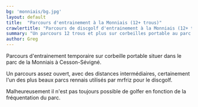 ```yaml
---
bg: 'monniais/bg.jpg'
layout: default
title:  "Parcours d'entrainement à la Monniais (12+ trous)"
crawlertitle: "Parcours de discgolf d'entrainement à la Monniais (12+ trous)"
summary: "Un parcours 12 trous et plus sur corbeilles portable au parc de la Monniais à Cesson-Sévigné"
author: Greg
---
```


Parcours d'entrainement temporaire sur corbeille portable situer dans le parc de la Monniais à Cesson-Sévigné.

Un parcours assez ouvert, avec des distances intermédiaires, certainement l'un des plus beaux parcs rennais utilisés par mrfriz pour le discgolf.

Malheureusement il n'est pas toujours possible de golfer en fonction de la fréquentation du parc.


